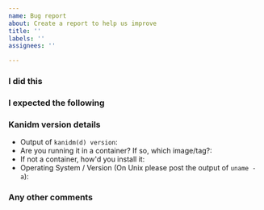 ```yaml
---
name: Bug report
about: Create a report to help us improve
title: ''
labels: ''
assignees: ''

---
```


### I did this

### I expected the following

### Kanidm version details

* Output of `kanidm(d) version`:
* Are you running it in a container? If so, which image/tag?:
* If not a container, how'd you install it:
* Operating System / Version (On Unix please post the output of `uname -a`):

### Any other comments
